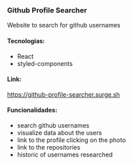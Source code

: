 ### Github Profile Searcher

Website to search for github usernames

#### Tecnologias:
- React
- styled-components

#### Link: 
https://github-profile-searcher.surge.sh

#### Funcionalidades:
- search github usernames
- visualize data about the users
- link to the profile clicking on the photo
- link to the repositories
- historic of usernames researched


